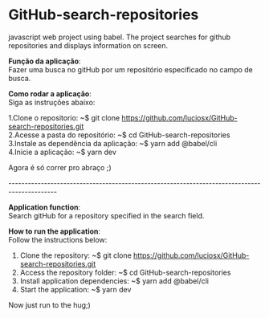 # GitHub-search-repositories
javascript web project using babel. The project searches for github repositories and displays information on screen.


<strong>Função da aplicação</strong>:<br>
Fazer uma busca no gitHub por um repositório especificado no campo de busca.<br>


<strong>Como rodar a aplicação</strong>:<br>
Siga as instruções abaixo:<br>

1.Clone o repositorio: ~$ git clone https://github.com/luciosx/GitHub-search-repositories.git<br>
2.Acesse a pasta do repositório: ~$ cd GitHub-search-repositories<br>
3.Instale as dependência da aplicação: ~$ yarn add @babel/cli<br>
4.Inicie a aplicação: ~$ yarn dev<br>

Agora é só correr pro abraço ;)

<p>---------------------------------------------------------------------------------------------</p>

<strong>Application function</strong>:<br>
Search gitHub for a repository specified in the search field.<br>


<strong>How to run the application</strong>:<br>
Follow the instructions below:<br>

1. Clone the repository: ~$ git clone https://github.com/luciosx/GitHub-search-repositories.git<br>
2. Access the repository folder: ~$ cd GitHub-search-repositories<br>
3. Install application dependencies: ~$ yarn add @babel/cli<br>
4. Start the application: ~$ yarn dev<br>

Now just run to the hug;)
